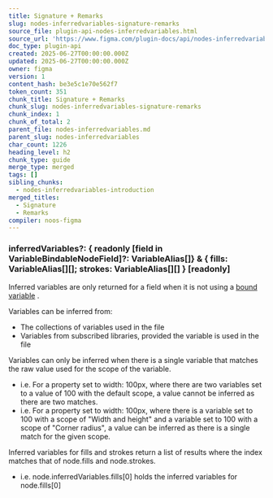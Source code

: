 ```yaml
---
title: Signature + Remarks
slug: nodes-inferredvariables-signature-remarks
source_file: plugin-api-nodes-inferredvariables.html
source_url: 'https://www.figma.com/plugin-docs/api/nodes-inferredvariables/'
doc_type: plugin-api
created: 2025-06-27T00:00:00.000Z
updated: 2025-06-27T00:00:00.000Z
owner: figma
version: 1
content_hash: be3e5c1e70e562f7
token_count: 351
chunk_title: Signature + Remarks
chunk_slug: nodes-inferredvariables-signature-remarks
chunk_index: 1
chunk_of_total: 2
parent_file: nodes-inferredvariables.md
parent_slug: nodes-inferredvariables
char_count: 1226
heading_level: h2
chunk_type: guide
merge_type: merged
tags: []
sibling_chunks:
  - nodes-inferredvariables-introduction
merged_titles:
  - Signature
  - Remarks
compiler: noos-figma
---
```


### inferredVariables?: { readonly [field in VariableBindableNodeField]?: VariableAlias[]} & { fills: VariableAlias[][]; strokes: VariableAlias[][] } [readonly]

Inferred variables are only returned for a field when it is not using a [bound variable](/plugin-docs/api/node-properties/#boundvariables)
.

Variables can be inferred from:

- The collections of variables used in the file
- Variables from subscribed libraries, provided the variable is used in the file

Variables can only be inferred when there is a single variable that matches the raw value used for the scope of the variable.

- i.e. For a property set to width: 100px, where there are two variables set to a value of 100 with the default scope, a value cannot be inferred as there are two matches.
- i.e. For a property set to width: 100px, where there is a variable set to 100 with a scope of "Width and height" and a variable set to 100 with a scope of "Corner radius", a value can be inferred as there is a single match for the given scope.

Inferred variables for fills and strokes return a list of results where the index matches that of node.fills and node.strokes.

- i.e. node.inferredVariables.fills[0] holds the inferred variables for node.fills[0]
